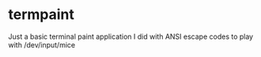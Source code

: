 # termpaint
Just a basic terminal paint application I did with ANSI escape codes to play with /dev/input/mice
